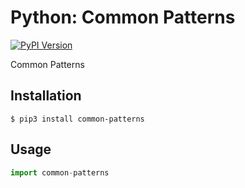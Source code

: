 # Python: Common Patterns

[![PyPI Version](http://img.shields.io/pypi/v/common-patterns.svg)](https://pypi.python.org/pypi/common-patterns/)

Common Patterns


## Installation

``` console
$ pip3 install common-patterns
```


## Usage

``` python
import common-patterns
```

